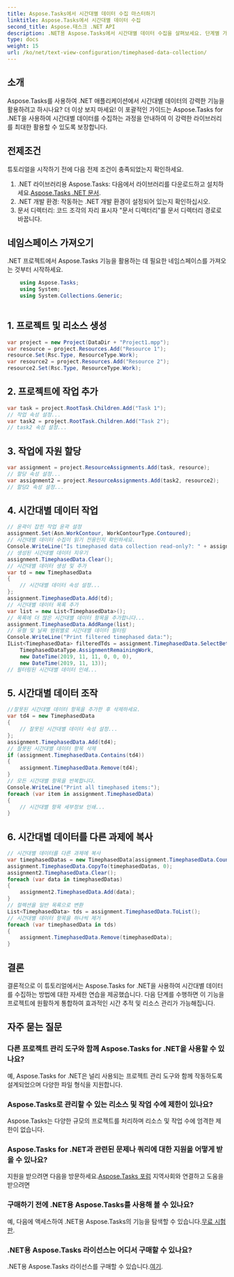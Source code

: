 ```yaml
---
title: Aspose.Tasks에서 시간대별 데이터 수집 마스터하기
linktitle: Aspose.Tasks에서 시간대별 데이터 수집
second_title: Aspose.태스크 .NET API
description: .NET용 Aspose.Tasks에서 시간대별 데이터 수집을 살펴보세요. 단계별 가이드, FAQ 등. 오늘 귀하의 프로젝트 관리 역량을 강화하십시오!
type: docs
weight: 15
url: /ko/net/text-view-configuration/timephased-data-collection/
---
```

## 소개
Aspose.Tasks를 사용하여 .NET 애플리케이션에서 시간대별 데이터의 강력한 기능을 활용하려고 하시나요? 더 이상 보지 마세요! 이 포괄적인 가이드는 Aspose.Tasks for .NET을 사용하여 시간대별 데이터를 수집하는 과정을 안내하여 이 강력한 라이브러리를 최대한 활용할 수 있도록 보장합니다.
## 전제조건
튜토리얼을 시작하기 전에 다음 전제 조건이 충족되었는지 확인하세요.
1.  .NET 라이브러리용 Aspose.Tasks: 다음에서 라이브러리를 다운로드하고 설치하세요.[Aspose.Tasks .NET 문서](https://reference.aspose.com/tasks/net/).
2. .NET 개발 환경: 작동하는 .NET 개발 환경이 설정되어 있는지 확인하십시오.
3. 문서 디렉터리: 코드 조각의 자리 표시자 "문서 디렉터리"를 문서 디렉터리 경로로 바꿉니다.
## 네임스페이스 가져오기
.NET 프로젝트에서 Aspose.Tasks 기능을 활용하는 데 필요한 네임스페이스를 가져오는 것부터 시작하세요.
```csharp
    using Aspose.Tasks;
    using System;
    using System.Collections.Generic;
    
```
## 1. 프로젝트 및 리소스 생성
```csharp
var project = new Project(DataDir + "Project1.mpp");
var resource = project.Resources.Add("Resource 1");
resource.Set(Rsc.Type, ResourceType.Work);
var resource2 = project.Resources.Add("Resource 2");
resource2.Set(Rsc.Type, ResourceType.Work);
```
## 2. 프로젝트에 작업 추가
```csharp
var task = project.RootTask.Children.Add("Task 1");
// 작업 속성 설정...
var task2 = project.RootTask.Children.Add("Task 2");
// task2 속성 설정...
```
## 3. 작업에 자원 할당
```csharp
var assignment = project.ResourceAssignments.Add(task, resource);
// 할당 속성 설정...
var assignment2 = project.ResourceAssignments.Add(task2, resource2);
// 할당2 속성 설정...
```
## 4. 시간대별 데이터 작업
```csharp
// 윤곽이 잡힌 작업 윤곽 설정
assignment.Set(Asn.WorkContour, WorkContourType.Contoured);
// 시간대별 데이터 수집이 읽기 전용인지 확인하세요.
Console.WriteLine("Is timephased data collection read-only?: " + assignment.TimephasedData.IsReadOnly);
// 생성된 시간대별 데이터 지우기
assignment.TimephasedData.Clear();
// 시간대별 데이터 생성 및 추가
var td = new TimephasedData
{
    // 시간대별 데이터 속성 설정...
};
assignment.TimephasedData.Add(td);
// 시간대별 데이터 목록 추가
var list = new List<TimephasedData>();
// 목록에 더 많은 시간대별 데이터 항목을 추가합니다...
assignment.TimephasedData.AddRange(list);
// 유형 및 날짜 범위별로 시간대별 데이터 필터링
Console.WriteLine("Print filtered timephased data:");
IList<TimephasedData> filteredTds = assignment.TimephasedData.SelectBetweenStartAndFinish(
    TimephasedDataType.AssignmentRemainingWork,
    new DateTime(2019, 11, 11, 0, 0, 0),
    new DateTime(2019, 11, 13));
// 필터링된 시간대별 데이터 인쇄...
```
## 5. 시간대별 데이터 조작
```csharp
//잘못된 시간대별 데이터 항목을 추가한 후 삭제하세요.
var td4 = new TimephasedData
{
    // 잘못된 시간대별 데이터 속성 설정...
};
assignment.TimephasedData.Add(td4);
// 잘못된 시간대별 데이터 항목 삭제
if (assignment.TimephasedData.Contains(td4))
{
    assignment.TimephasedData.Remove(td4);
}
// 모든 시간대별 항목을 반복합니다.
Console.WriteLine("Print all timephased items:");
foreach (var item in assignment.TimephasedData)
{
    // 시간대별 항목 세부정보 인쇄...
}
```
## 6. 시간대별 데이터를 다른 과제에 복사
```csharp
// 시간대별 데이터를 다른 과제에 복사
var timephasedDatas = new TimephasedData[assignment.TimephasedData.Count];
assignment.TimephasedData.CopyTo(timephasedDatas, 0);
assignment2.TimephasedData.Clear();
foreach (var data in timephasedDatas)
{
    assignment2.TimephasedData.Add(data);
}
// 컬렉션을 일반 목록으로 변환
List<TimephasedData> tds = assignment.TimephasedData.ToList();
// 시간대별 데이터 항목을 하나씩 제거
foreach (var timephasedData in tds)
{
    assignment.TimephasedData.Remove(timephasedData);
}
```
## 결론
결론적으로 이 튜토리얼에서는 Aspose.Tasks for .NET을 사용하여 시간대별 데이터를 수집하는 방법에 대한 자세한 연습을 제공했습니다. 다음 단계를 수행하면 이 기능을 프로젝트에 원활하게 통합하여 효과적인 시간 추적 및 리소스 관리가 가능해집니다.
## 자주 묻는 질문
### 다른 프로젝트 관리 도구와 함께 Aspose.Tasks for .NET을 사용할 수 있나요?
예, Aspose.Tasks for .NET은 널리 사용되는 프로젝트 관리 도구와 함께 작동하도록 설계되었으며 다양한 파일 형식을 지원합니다.
### Aspose.Tasks로 관리할 수 있는 리소스 및 작업 수에 제한이 있나요?
Aspose.Tasks는 다양한 규모의 프로젝트를 처리하며 리소스 및 작업 수에 엄격한 제한이 없습니다.
### Aspose.Tasks for .NET과 관련된 문제나 쿼리에 대한 지원을 어떻게 받을 수 있나요?
 지원을 받으려면 다음을 방문하세요.[Aspose.Tasks 포럼](https://forum.aspose.com/c/tasks/15) 지역사회와 연결하고 도움을 받으려면
### 구매하기 전에 .NET용 Aspose.Tasks를 사용해 볼 수 있나요?
 예, 다음에 액세스하여 .NET용 Aspose.Tasks의 기능을 탐색할 수 있습니다.[무료 시험판](https://releases.aspose.com/).
### .NET용 Aspose.Tasks 라이선스는 어디서 구매할 수 있나요?
 .NET용 Aspose.Tasks 라이선스를 구매할 수 있습니다.[여기](https://purchase.aspose.com/buy).